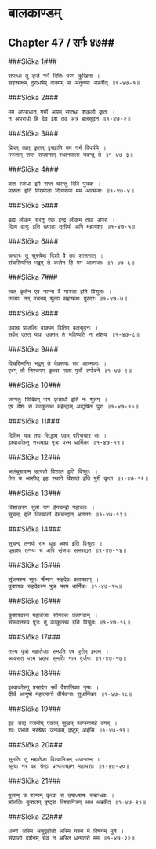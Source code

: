 बालकाण्डम्
===============================


## Chapter 47  / सर्गः ४७##


###Slōka 1###


    सप्तधा तु कृते गर्भे दितिः परम दुःखिता ।
    सहस्राक्षम् दुराधर्षम् वाक्यम् स अनुनया अब्रवीत् ॥१-४७-१॥


###Slōka 2###


    मम अपराधात् गर्भो अयम् सप्तधा शकली कृतः ।
    न अपराधो हि देव ईश तव अत्र बलसूदन ॥१-४७-२॥


###Slōka 3###


    प्रियम् त्वत् कृतम् इच्छामि मम गर्भ विपर्यये ।
    मरुताम् सप्त सप्तानाम् स्थानपाला भवन्तु ते ॥१-४७-३॥


###Slōka 4###


    वात स्कंधा इमे सप्त चरन्तु दिवि पुत्रक ।
    मारुता इति विख्याता दिव्यरूपा मम आत्मजाः ॥१-४७-४॥


###Slōka 5###


    ब्रह्म लोकम् चरतु एक इन्द्र लोकम् तथा अपरः ।
    दिव्य वायुः इति ख्यातः तृतीयो अपि महायशाः ॥१-४७-५॥


###Slōka 6###


    चत्वारः तु सुरश्रेष्ठ दिशो वै तव शासनात् ।
    संचरिष्यन्ति भद्रम् ते कलेन हि मम आत्मजाः ॥१-४७-६॥


###Slōka 7###


    त्वत् कृतेन एव नाम्ना वै मारुता इति विश्रुताः ।
    तस्याः तत् वचनम् श्रुत्वा सहस्राक्षः पुरंदरः ॥१-४७-७॥


###Slōka 8###


    उवाच प्रांजलिः वाक्यम् दितिम् बलसूदनः ।
    सर्वम् एतत् यथा उक्तम् ते भविष्यति न संशयः ॥१-४७-८॥


###Slōka 9###


    विचरिष्यन्ति भद्रम् ते देवरूपाः तव आत्मजाः ।
    एवम् तौ निश्चयम् कृत्वा माता पुत्रौ तपोवने ॥१-४७-९॥


###Slōka 10###


    जग्मतुः त्रिदिवम् राम कृतार्थौ इति नः श्रुतम् ।
    एष देशः स काकुत्स्थ महेन्द्रात् अद्युषितः पुरा ॥१-४७-१०॥


###Slōka 11###


    दितिम् यत्र तपः सिद्धाम् एवम् परिचचार सः ।
    इक्ष्वाकोस्तु नरव्याघ्र पुत्रः परम धार्मिकः ॥१-४७-११॥


###Slōka 12###


    अलंबुषायाम् उत्पन्नो विशाल इति विश्रुतः ।
    तेन च आसीत् इह स्थाने विशाले इति पुरी कृता ॥१-४७-१२॥


###Slōka 13###


    विशालस्य सुतो राम हेमचन्द्रो महाबलः ।
    सुचन्द्र इति विख्यातो हेमचन्द्रात् अनंतरः ॥१-४७-१३॥


###Slōka 14###


    सुचन्द्र तनयो राम धूम्र अश्व इति विश्रुतः ।
    धूम्राश्व तनयः च अपि सृंजयः समपद्यत ॥१-४७-१४॥


###Slōka 15###


    सृंजयस्य सुतः श्रीमान् सहदेवः प्रतापवान् ।
    कुशाश्वः सहदेवस्य पुत्रः परम धार्मिकः ॥१-४७-१५॥


###Slōka 16###


    कुशाश्वस्य महातेजाः सोमदत्तः प्रतापवान् ।
    सोमदत्तस्य पुत्रः तु काकुत्स्थ इति विश्रुतः ॥१-४७-१६॥


###Slōka 17###


    तस्य पुत्रो महातेजाः सम्प्रति एष पुरीम् इमाम् ।
    आवसत् परम प्रख्यः सुमतिः नाम दुर्जयः ॥१-४७-१७॥


###Slōka 18###


    इक्ष्वाकोस्तु प्रसादेन सर्वे वैशालिका नृपाः ।
    दीर्घ आयुषो महात्मानो वीर्यवन्तः सुधार्मिकाः ॥१-४७-१८॥


###Slōka 19###


    इह अद्य रजनीम् एकाम् सुखम् स्वप्स्यामहे वयम् ।
    श्वः प्रभाते नरश्रेष्ठ जनकम् द्रष्टुम् अर्हसि ॥१-४७-१९॥


###Slōka 20###


    सुमतिः तु महातेजा विश्वामित्रम् उपागतम् ।
    श्रुत्वा नर वर श्रेष्ठः प्रत्यागच्छन् महायशाः ॥१-४७-२०॥


###Slōka 21###


    पूजाम् च परमाम् कृत्वा स उपाध्यायः सबान्धवः ।
    प्रांजलिः कुशलम् पृष्ट्वा विश्वामित्रम् अथ अब्रवीत् ॥१-४७-२१॥


###Slōka 22###


    धन्यो अस्मि अनुगृहीतो अस्मि यस्य मे विषयम् मुने ।
    संप्राप्तो दर्शनम् चैव न अस्ति धन्यतरो मम ॥१-४७-२२॥



